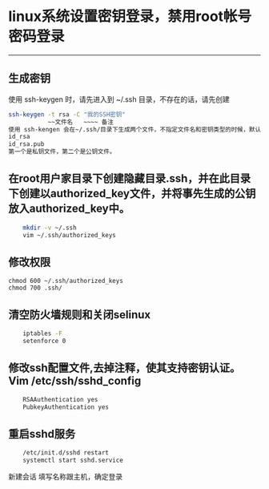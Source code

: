 # linux系统设置密钥登录，禁用root帐号密码登录
---
## 生成密钥
使用 ssh-keygen 时，请先进入到 ~/.ssh 目录，不存在的话，请先创建
```sh
ssh-keygen -t rsa -C "我的SSH密钥"
           ~~文件名   ~~~~ 备注
使用 ssh-kengen 会在~/.ssh/目录下生成两个文件，不指定文件名和密钥类型的时候，默认生成的两个文件是：
id_rsa
id_rsa.pub
第一个是私钥文件，第二个是公钥文件。
```

## 在root用户家目录下创建隐藏目录.ssh，并在此目录下创建以authorized_key文件，并将事先生成的公钥放入authorized_key中。
```sh
    mkdir -v ~/.ssh
    vim ~/.ssh/authorized_keys 
```

## 修改权限
    chmod 600 ~/.ssh/authorized_keys
    chmod 700 .ssh/

## 清空防火墙规则和关闭selinux
```sh
    iptables -F
    setenforce 0
```
## 修改ssh配置文件,去掉注释，使其支持密钥认证。Vim /etc/ssh/sshd_config
```sh
    RSAAuthentication yes
    PubkeyAuthentication yes
```
## 重启sshd服务
```sh
    /etc/init.d/sshd restart
    systemctl start sshd.service
```
新建会话 填写名称跟主机，确定登录